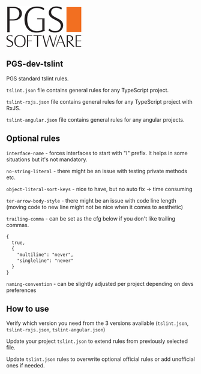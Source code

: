 ![alt text](https://raw.githubusercontent.com/PGS-dev/tslint/master/pgs-logo-200.png)

PGS-dev-tslint
------------
 
PGS standard tslint rules.

`tslint.json` file contains general rules for any TypeScript project.

`tslint-rxjs.json` file contains general rules for any TypeScript project with RxJS.

`tslint-angular.json` file contains general rules for any angular projects.


Optional rules
------------
`interface-name` - forces interfaces to start with "I" prefix. It helps in some situations but it's not mandatory.

`no-string-literal` - there might be an issue with testing private methods etc.

`object-literal-sort-keys` - nice to have, but no auto fix -> time consuming

`ter-arrow-body-style` - there might be an issue with code line length 
(moving code to new line might not be nice when it comes to aesthetic)

`trailing-comma` - can be set as the cfg below if you don't like trailing commas.

    {
      true,
      {
        "multiline": "never",
        "singleline": "never"
      }
    }
    
`naming-convention` - can be slightly adjusted per project depending on devs preferences

How to use
------------
Verify which version you need from the 3 versions available (`tslint.json`, `tslint-rxjs.json`, `tslint-angular.json`)

Update your project `tslint.json` to extend rules from previously selected file.

Update `tslint.json` rules to overwrite optional official rules or add unofficial ones if needed.
